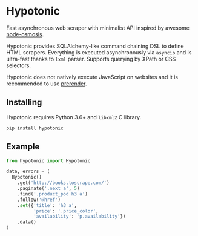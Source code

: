 # Hypotonic

Fast asynchronous web scraper with minimalist API inspired by awesome [node-osmosis](https://github.com/rchipka/node-osmosis).

Hypotonic provides SQLAlchemy-like command chaining DSL to define HTML scrapers. Everything is executed asynchronously via `asyncio` and is ultra-fast thanks to `lxml` parser. Supports querying by XPath or CSS selectors.

Hypotonic does not natively execute JavaScript on websites and it is recommended to use [prerender](https://prerender.com).

## Installing

Hypotonic requires Python 3.6+ and `libxml2` C library.

`pip install hypotonic`

## Example

```python
from hypotonic import Hypotonic

data, errors = (
  Hypotonic()
    .get('http://books.toscrape.com/')
    .paginate('.next a', 5)
    .find('.product_pod h3 a')
    .follow('@href')
    .set({'title': 'h3 a',
          'price': '.price_color',
          'availability': 'p.availability'})
    .data()
)
```
